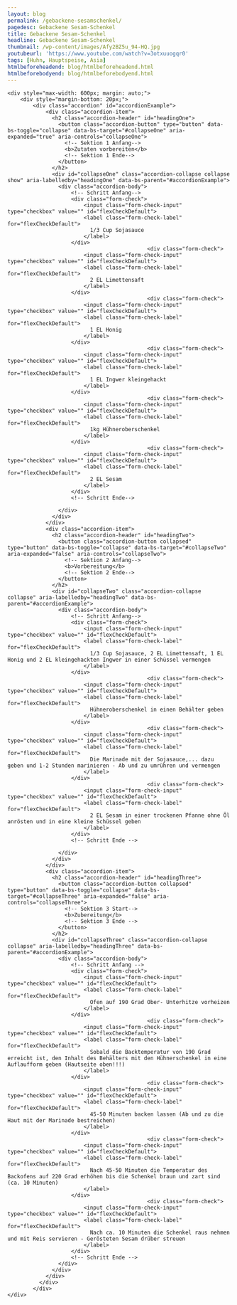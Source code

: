 ```yaml
---
layout: blog
permalink: /gebackene-sesamschenkel/
pagedesc: Gebackene Sesam-Schenkel
title: Gebackene Sesam-Schenkel
headline: Gebackene Sesam-Schenkel
thumbnail: /wp-content/images/Afy2BZ5u_94-HQ.jpg
youtubeurl: 'https://www.youtube.com/watch?v=3otxuuogqr0'
tags: [Huhn, Hauptspeise, Asia]
htmlbeforeheadend: blog/htmlbeforeheadend.html
htmlbeforebodyend: blog/htmlbeforebodyend.html
---
```

<section data-bs-version="5.1">

    <div style="max-width: 600px; margin: auto;">
        <div style="margin-bottom: 20px;">
            <div class="accordion" id="accordionExample">
                <div class="accordion-item">
                  <h2 class="accordion-header" id="headingOne">
                    <button class="accordion-button" type="button" data-bs-toggle="collapse" data-bs-target="#collapseOne" aria-expanded="true" aria-controls="collapseOne">
                      <!-- Sektion 1 Anfang-->
                      <b>Zutaten vorbereiten</b>
                      <!-- Sektion 1 Ende-->
                    </button>
                  </h2>
                  <div id="collapseOne" class="accordion-collapse collapse show" aria-labelledby="headingOne" data-bs-parent="#accordionExample">
                    <div class="accordion-body">
                        <!-- Schritt Anfang-->
                        <div class="form-check">
                            <input class="form-check-input" type="checkbox" value="" id="flexCheckDefault">
                            <label class="form-check-label" for="flexCheckDefault">
                              1/3 Cup Sojasauce
                            </label>
                        </div>
                                                <div class="form-check">
                            <input class="form-check-input" type="checkbox" value="" id="flexCheckDefault">
                            <label class="form-check-label" for="flexCheckDefault">
                              2 EL Limettensaft
                            </label>
                        </div>
                                                <div class="form-check">
                            <input class="form-check-input" type="checkbox" value="" id="flexCheckDefault">
                            <label class="form-check-label" for="flexCheckDefault">
                              1 EL Honig
                            </label>
                        </div>
                                                <div class="form-check">
                            <input class="form-check-input" type="checkbox" value="" id="flexCheckDefault">
                            <label class="form-check-label" for="flexCheckDefault">
                              1 EL Ingwer kleingehackt
                            </label>
                        </div>
                                                <div class="form-check">
                            <input class="form-check-input" type="checkbox" value="" id="flexCheckDefault">
                            <label class="form-check-label" for="flexCheckDefault">
                              1kg Hühneroberschenkel
                            </label>
                        </div>
                                                <div class="form-check">
                            <input class="form-check-input" type="checkbox" value="" id="flexCheckDefault">
                            <label class="form-check-label" for="flexCheckDefault">
                              2 EL Sesam
                            </label>
                        </div>
                        <!-- Schritt Ende-->

                    </div>
                  </div>
                </div>
                <div class="accordion-item">
                  <h2 class="accordion-header" id="headingTwo">
                    <button class="accordion-button collapsed" type="button" data-bs-toggle="collapse" data-bs-target="#collapseTwo" aria-expanded="false" aria-controls="collapseTwo">
                      <!-- Sektion 2 Anfang-->
                      <b>Vorbereitung</b>
                      <!-- Sektion 2 Ende-->
                    </button>
                  </h2>
                  <div id="collapseTwo" class="accordion-collapse collapse" aria-labelledby="headingTwo" data-bs-parent="#accordionExample">
                    <div class="accordion-body">
                        <!-- Schritt Anfang-->
                        <div class="form-check">
                            <input class="form-check-input" type="checkbox" value="" id="flexCheckDefault">
                            <label class="form-check-label" for="flexCheckDefault">
                              1/3 Cup Sojasauce, 2 EL Limettensaft, 1 EL Honig und 2 EL kleingehackten Ingwer in einer Schüssel vermengen
                            </label>
                        </div>
                                                <div class="form-check">
                            <input class="form-check-input" type="checkbox" value="" id="flexCheckDefault">
                            <label class="form-check-label" for="flexCheckDefault">
                              Hühneroberschenkel in einen Behälter geben
                            </label>
                        </div>
                                                <div class="form-check">
                            <input class="form-check-input" type="checkbox" value="" id="flexCheckDefault">
                            <label class="form-check-label" for="flexCheckDefault">
                              Die Marinade mit der Sojasauce,... dazu geben und 1-2 Stunden marinieren - Ab und zu umrühren und vermengen
                            </label>
                        </div>
                                                <div class="form-check">
                            <input class="form-check-input" type="checkbox" value="" id="flexCheckDefault">
                            <label class="form-check-label" for="flexCheckDefault">
                              2 EL Sesam in einer trockenen Pfanne ohne Öl anrösten und in eine kleine Schüssel geben
                            </label>
                        </div>
                        <!-- Schritt Ende -->

                    </div>
                  </div>
                </div>
                <div class="accordion-item">
                  <h2 class="accordion-header" id="headingThree">
                    <button class="accordion-button collapsed" type="button" data-bs-toggle="collapse" data-bs-target="#collapseThree" aria-expanded="false" aria-controls="collapseThree">
                      <!-- Sektion 3 Start-->
                      <b>Zubereitung</b>
                      <!-- Sektion 3 Ende -->
                    </button>
                  </h2>
                  <div id="collapseThree" class="accordion-collapse collapse" aria-labelledby="headingThree" data-bs-parent="#accordionExample">
                    <div class="accordion-body">
                        <!-- Schritt Anfang -->
                        <div class="form-check">
                            <input class="form-check-input" type="checkbox" value="" id="flexCheckDefault">
                            <label class="form-check-label" for="flexCheckDefault">
                              Ofen auf 190 Grad Ober- Unterhitze vorheizen
                            </label>
                        </div>
                                                <div class="form-check">
                            <input class="form-check-input" type="checkbox" value="" id="flexCheckDefault">
                            <label class="form-check-label" for="flexCheckDefault">
                              Sobald die Backtemperatur von 190 Grad erreicht ist, den Inhalt des Behälters mit den Hühnerschenkel in eine Auflaufform geben (Hautseite oben!!!)
                            </label>
                        </div>
                                                <div class="form-check">
                            <input class="form-check-input" type="checkbox" value="" id="flexCheckDefault">
                            <label class="form-check-label" for="flexCheckDefault">
                              45-50 Minuten backen lassen (Ab und zu die Haut mit der Marinade bestreichen)
                            </label>
                        </div>
                                                <div class="form-check">
                            <input class="form-check-input" type="checkbox" value="" id="flexCheckDefault">
                            <label class="form-check-label" for="flexCheckDefault">
                              Nach 45-50 Minuten die Temperatur des Backofens auf 220 Grad erhöhen bis die Schenkel braun und zart sind (ca. 10 Minuten)
                            </label>
                        </div>
                                                <div class="form-check">
                            <input class="form-check-input" type="checkbox" value="" id="flexCheckDefault">
                            <label class="form-check-label" for="flexCheckDefault">
                              Nach ca. 10 Minuten die Schenkel raus nehmen und mit Reis servieren - Gerösteten Sesam drüber streuen
                            </label>
                        </div>
                        <!-- Schritt Ende -->
                    </div>
                  </div>
                </div>
              </div>
            </div>
    </div>

</section>